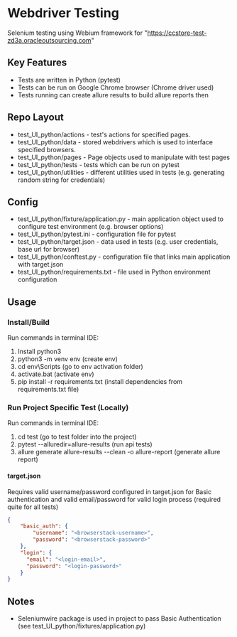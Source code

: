 # Webdriver Testing

Selenium testing using Webium framework for "https://ccstore-test-zd3a.oracleoutsourcing.com"


## Key Features
- Tests are written in Python (pytest)
- Tests can be run on Google Chrome browser (Chrome driver used)
- Tests running can create allure results to build allure reports then

## Repo Layout

- test_UI_python/actions - test's actions for specified pages.
- test_UI_python/data - stored webdrivers which is used to interface specified browsers.
- test_UI_python/pages - Page objects used to manipulate with test pages
- test_UI_python/tests - tests which can be run on pytest
- test_UI_python/utilities - different utilities used in tests
  (e.g. generating random string for credentials)

## Config
- test_UI_python/fixture/application.py - main application
  object used to configure test environment (e.g. browser options)
- test_UI_python/pytest.ini - configuration file for pytest
- test_UI_python/target.json - data used in tests (e.g. user credentials,
  base url for browser)
- test_UI_python/conftest.py - configuration file that links
  main application with target.json
- test_UI_python/requirements.txt - file used in
  Python environment configuration


## Usage

### Install/Build
Run commands in terminal IDE:
1. Install python3
2. python3 -m venv env (create env)
3. cd env\\Scripts (go to env activation folder)
4. activate.bat (activate env)
5. pip install -r requirements.txt (install dependencies from requirements.txt file)


### Run Project Specific Test (Locally)
Run commands in terminal IDE:
1. cd test (go to test folder into the project)
2. pytest --alluredir=allure-results (run api tests)
3. allure generate allure-results --clean -o allure-report (generate allure report)


#### target.json
Requires valid username/password configured in target.json for
Basic authentication and valid email/password for valid login
process (required quite for all tests)
```json
{
    "basic_auth": {
        "username": "<browserstack-username>",
        "password": "<browserstack-password>"
    },
    "login": {
      "email": "<login-email>",
      "password": "<login-password>"
    }
}
```

## Notes
- Seleniumwire package is used in project to pass Basic
  Authentication (see test_UI_python/fixtures/application.py)